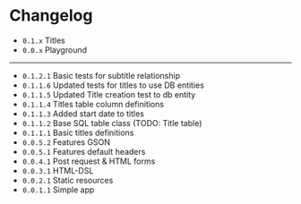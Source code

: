 # Changelog

- ``0.1.x`` Titles
- ``0.0.x`` Playground
---
- ``0.1.2.1`` Basic tests for subtitle relationship
- ``0.1.1.6`` Updated tests for titles to use DB entities
- ``0.1.1.5`` Updated Title creation test to db entity
- ``0.1.1.4`` Titles table column definitions
- ``0.1.1.3`` Added start date to titles
- ``0.1.1.2`` Base SQL table class (TODO: Title table)
- ``0.1.1.1`` Basic titles definitions
- ``0.0.5.2`` Features GSON
- ``0.0.5.1`` Features default headers
- ``0.0.4.1`` Post request & HTML forms
- ``0.0.3.1`` HTML-DSL
- ``0.0.2.1`` Static resources
- ``0.0.1.1`` Simple app